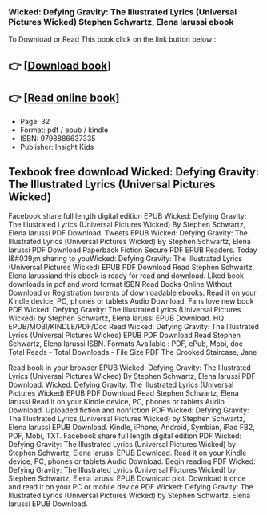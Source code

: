### Wicked: Defying Gravity: The Illustrated Lyrics (Universal Pictures Wicked) Stephen Schwartz, Elena Iarussi ebook

To Download or Read This book click on the link button below :

## 👉  [**[Download book](http://ebooksharez.info/download.php?group=book&from=github.com&id=721082&lnk=1079 "Download book")**]

## 👉  [**[Read online book](http://ebooksharez.info/download.php?group=book&from=github.com&id=721082&lnk=1079 "Read online book")**]


* Page: 32
* Format: pdf / epub / kindle
* ISBN: 9798886637335
* Publisher: Insight Kids



## Texbook free download Wicked: Defying Gravity: The Illustrated Lyrics (Universal Pictures Wicked)


Facebook share full length digital edition EPUB Wicked: Defying Gravity: The Illustrated Lyrics (Universal Pictures Wicked) By Stephen Schwartz, Elena Iarussi PDF Download. Tweets EPUB Wicked: Defying Gravity: The Illustrated Lyrics (Universal Pictures Wicked) By Stephen Schwartz, Elena Iarussi PDF Download Paperback Fiction Secure PDF EPUB Readers. Today I&amp;#039;m sharing to youWicked: Defying Gravity: The Illustrated Lyrics (Universal Pictures Wicked) EPUB PDF Download Read Stephen Schwartz, Elena Iarussiand this ebook is ready for read and download. Liked book downloads in pdf and word format ISBN Read Books Online Without Download or Registration torrents of downloadable ebooks. Read it on your Kindle device, PC, phones or tablets Audio Download. Fans love new book PDF Wicked: Defying Gravity: The Illustrated Lyrics (Universal Pictures Wicked) by Stephen Schwartz, Elena Iarussi EPUB Download. HQ EPUB/MOBI/KINDLE/PDF/Doc Read Wicked: Defying Gravity: The Illustrated Lyrics (Universal Pictures Wicked) EPUB PDF Download Read Stephen Schwartz, Elena Iarussi ISBN. Formats Available : PDF, ePub, Mobi, doc Total Reads - Total Downloads - File Size PDF The Crooked Staircase, Jane

Read book in your browser EPUB Wicked: Defying Gravity: The Illustrated Lyrics (Universal Pictures Wicked) By Stephen Schwartz, Elena Iarussi PDF Download. Wicked: Defying Gravity: The Illustrated Lyrics (Universal Pictures Wicked) EPUB PDF Download Read Stephen Schwartz, Elena Iarussi Read it on your Kindle device, PC, phones or tablets Audio Download. Uploaded fiction and nonfiction PDF Wicked: Defying Gravity: The Illustrated Lyrics (Universal Pictures Wicked) by Stephen Schwartz, Elena Iarussi EPUB Download. Kindle, iPhone, Android, Symbian, iPad FB2, PDF, Mobi, TXT. Facebook share full length digital edition PDF Wicked: Defying Gravity: The Illustrated Lyrics (Universal Pictures Wicked) by Stephen Schwartz, Elena Iarussi EPUB Download. Read it on your Kindle device, PC, phones or tablets Audio Download. Begin reading PDF Wicked: Defying Gravity: The Illustrated Lyrics (Universal Pictures Wicked) by Stephen Schwartz, Elena Iarussi EPUB Download plot. Download it once and read it on your PC or mobile device PDF Wicked: Defying Gravity: The Illustrated Lyrics (Universal Pictures Wicked) by Stephen Schwartz, Elena Iarussi EPUB Download.





